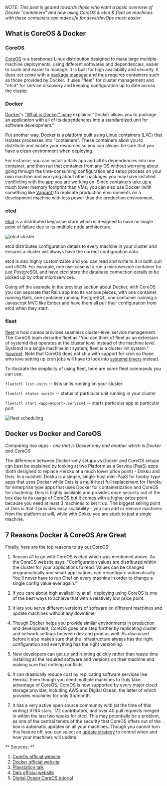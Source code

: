 _NOTE: This post is geared towards those who want a basic overview of Docker "containers" and how using CoreOS & etcd & fleet on machines with these containers can make life for devs/devOps much easier_

## What is CoreOS & Docker

### CoreOS
[CoreOS](http://www.coreos.com) is a barebones Linux distribution designed to make large multiple-machine deployments, using different softwares and dependencies, easier to scale and easier to manage. It is built for high availability and security. It does not come with a [package manager](https://en.wikipedia.org/wiki/Package_manager) and thus requires containers such as those provided by Docker. It uses "fleet" for cluster management and "etcd" for service discovery and keeping configuration up to date across the cluster.

### Docker
[Docker](www.docker.com)'s ["What is Docker" page](https://www.docker.com/whatisdocker) explains: "Docker allows you to package an application with all of its dependencies into a standardized unit for software development."

Put another way, Docker is a platform built using Linux containers (LXC) that isolates processes into "containers". These containers allow you to distribute and isolate your resources so you can always be sure that you have a clean environment when deploying. 
  
For instance, you can install a Rails app and all its dependencies into one container, and then run that container from any OS without worrying about going through the time-consuming configuration and setup process on your own machine and worrying about other packages you may have installed conflicting with the app you are working on. Since containers take up a much lower memory footprint than VMs, you can also use Docker (with something like [Vagrant](http://docs.vagrantup.com/v2/docker/basics.html)) to replicate production environments on a development machine with less power than the production environment.

### etcd
[etcd](https://coreos.com/etcd/) is a distributed key/value store which is designed to have no single point of failure due to its multiple node architecture. 

![etcd cluster](https://coreos.com/assets/images/media/Etcd-Replication.png)

etcd distributes configuration details to every machine in your cluster and ensures a cluster will always have the correct configuration data.

etcd is also highly customizable and you can read and write to it in both curl and JSON. For example, one use-case is to run a microservice container for just PostgreSQL and have etcd store the database connection details to be picked up by other microservices.
    
Going off the example in the previous section about Docker, with CoreOS you can separate that Rails app into its various pieces, with one container running Rails, one container running PostgreSQL, one container running a Javascript MVC like Ember and have them all pull their configuration from etcd when they start.


### fleet
[fleet](https://coreos.com/using-coreos/systemd/) is how coreos provides seamless cluster-level service management. The CoreOS team describe fleet as "You can think of fleet as an extension of systemd that operates at the cluster level instead of the machine level. Systemd is a single machine init system; fleet is a cluster init system." ([source](https://coreos.com/using-coreos/clustering/)). 
Note that CoreOS does not ship with support for cron so those who love setting up cron jobs will have to look into [systemd timers](https://wiki.archlinux.org/index.php/Systemd/Timers) instead.

   To illustrate the simplicity of using fleet, here are some fleet commands you can use:
   
   `fleetctl list-units` -- lists units running on your cluster
   
   `fleetctl status <unit>` -- status of particular unit running in your cluster
   
   `fleetctl start <app>@<port>.service1` -- starts particular app at particular port
   
 
![fleet scheduling](https://coreos.com/assets/images/media/Fleet-Scheduling.png)
 


## Docker vs Docker and CoreOS

*Comparing two apps - one that is Docker only and another which is Docker and CoreOS*

The difference between Docker-only setups vs Docker and CoreOS setups can best be explained by looking at two Platform as a Service (PaaS) apps (both designed to replace Heroku at a much lower price point) - Dokku and Deis. In a nutshell, Dokku is a simple, single-host mini-PaaS for hobby-type apps that uses Docker while Deis is a multi-host full replacement for Heroku for enterprise type apps that uses Docker for containerization and CoreOS for clustering. Deis is highly available and provides more security out of the box due to its usage of CoreOS but it comes with a higher price point because you need at least 3 machines to set it up. The biggest selling point of Deis is that it provides easy scalability - you can add or remove machines from the platform at will, while with Dokku you are stuck to just a single machine. 


## 7 Reasons Docker & CoreOS Are Great

Finally, here are the top reasons to try out CoreOS:

1. Reason #1 to go with CoreOS is etcd which was mentioned above. As the CoreOS website says: "Configuration values are distributed within the cluster for your applications to read. Values can be changed programatically and smart applications can reconfigure automatically. You'll never have to run Chef on every machine in order to change a single config value ever again."

2. If you care about high availability at all, deploying using CoreOS is one of the best ways to achieve that with a relatively low price point. 

3. It lets you serve different versions of software on different machines and update machines without any downtime

4. Though Docker helps you provide similar environments in production and development, CoreOS goes one step further by replicating cluster and network settings between dev and prod as well. As discussed before it also makes sure that the infrastructure always has the right configuration and everything has the right versioning. 

5. New developers can get up and running quickly rather than waste time installing all the required software and versions on their machine and making sure that nothing conflicts.

6. It can drastically reduce cost by replicating software services like Heroku. Even though you need multiple machines to truly take advantage of CoreOS, CoreOS is now supported by every major cloud storage provider, including AWS and Digital Ocean, the latter of which provides machines for only $5/month.

7. It has a very active open source community with (at the time of this writing) 6764 stars, 172 contributors, and over 40 pull requests merged in within the last two weeks for etcd. This may potentially be a problem, as one of the central tenets of the security that CoreOS offers out of the box is automatic updates on all your machines. Though you cannot turn this feature off, you can select an [update strategy](https://coreos.com/docs/cluster-management/setup/update-strategies/) to control when and how your machines will update.




** Sources: **
1. [CoreOs official website](www.coreos.com)
2. [Docker official website](www.docker.com)
3. [Playstation talk](https://www.youtube.com/watch?v=M9hBsRUeRdg)
4. [Deis official website](http://deis.io/)
5. [Digital Ocean CoreOS tutorial](https://www.digitalocean.com/community/tutorials/an-introduction-to-coreos-system-components)